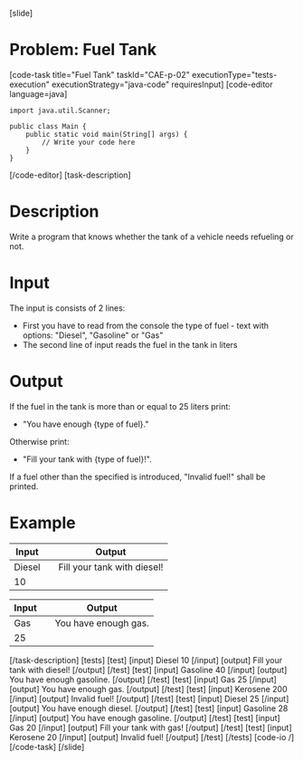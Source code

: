 [slide]
# Problem: Fuel Tank
[code-task title="Fuel Tank" taskId="CAE-p-02" executionType="tests-execution" executionStrategy="java-code" requiresInput]
[code-editor language=java]
```
import java.util.Scanner;

public class Main {
    public static void main(String[] args) {
        // Write your code here
    }
}
```
[/code-editor]
[task-description]
# Description
Write a program that knows whether the tank of a vehicle needs refueling or not. 

# Input
The input is consists of 2 lines:
- First you have to read from the console the type of fuel - text with options: "Diesel", "Gasoline" or "Gas"
- The second line of input reads the fuel in the tank in liters

# Output
If the fuel in the tank is more than or equal to 25 liters print:
- "You have enough \{type of fuel\}."

Otherwise print:
- "Fill your tank with \{type of fuel\}!". 

If a fuel other than the specified is introduced, "Invalid fuel!" shall be printed.

# Example

| **Input** | | **Output** |
| --- | --- | --- |
| Diesel | | Fill your tank with diesel! |
| 10 | | |

| **Input** | | **Output** |
| --- | --- | --- |
| Gas | | You have enough gas. |
| 25 | | |

[/task-description]
[tests]
[test]
[input]
Diesel
10
[/input]
[output]
Fill your tank with diesel!
[/output]
[/test]
[test]
[input]
Gasoline
40
[/input]
[output]
You have enough gasoline.
[/output]
[/test]
[test]
[input]
Gas
25
[/input]
[output]
You have enough gas.
[/output]
[/test]
[test]
[input]
Kerosene
200
[/input]
[output]
Invalid fuel!
[/output]
[/test]
[test]
[input]
Diesel
25
[/input]
[output]
You have enough diesel.
[/output]
[/test]
[test]
[input]
Gasoline
28
[/input]
[output]
You have enough gasoline.
[/output]
[/test]
[test]
[input]
Gas
20
[/input]
[output]
Fill your tank with gas!
[/output]
[/test]
[test]
[input]
Kerosene
20
[/input]
[output]
Invalid fuel!
[/output]
[/test]
[/tests]
[code-io /]
[/code-task]
[/slide]